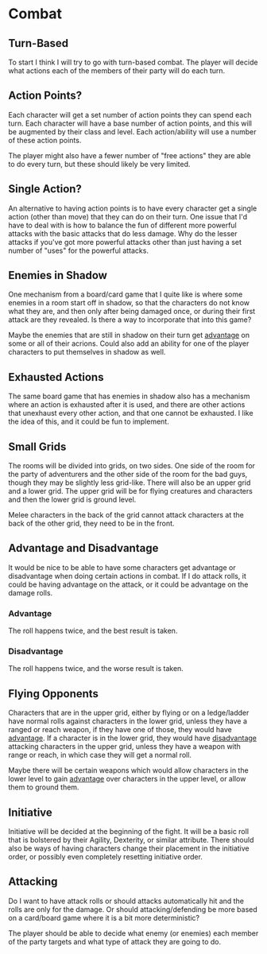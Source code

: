 # Combat

## Turn-Based
To start I think I will try to go with turn-based combat. The player will decide
what actions each of the members of their party will do each turn.

## Action Points?
Each character will get a set number of action points they can spend each turn. Each character will have a base number of action points, and this will be augmented by their class and level. Each action/ability will use a number of
these action points.

The player might also have a fewer number of "free actions" they are able to do every turn, but these should likely be very limited.

## Single Action?
An alternative to having action points is to have every character get a single action (other than move) that they can do on their turn. One issue that I'd have to deal with is how to balance the fun of different more powerful attacks with the basic attacks that do less damage. Why do the lesser attacks if you've got more powerful attacks other than just having a set number of "uses" for the powerful attacks.

## Enemies in Shadow
One mechanism from a board/card game that I quite like is where some enemies in a room start off in shadow, so that the characters do not know what they are, and then only after being damaged once, or during their first attack are they revealed. Is there a way to incorporate that into this game?

Maybe the enemies that are still in shadow on their turn get [advantage](#advantage) on some or all of their acrions. Could also add an ability for one of the player characters to put themselves in shadow as well.

## Exhausted Actions
The same board game that has enemies in shadow also has a mechanism where an action is exhausted after it is used, and there are other actions that unexhaust every other action, and that one cannot be exhausted.  I like the idea of this, and it could be fun to implement.

## Small Grids
The rooms will be divided into grids, on two sides. One side of the room for the party of adventurers and the other side of the room for the bad guys, though they may be slightly less grid-like. There will also be an upper grid and a lower grid. The upper grid will be for flying creatures and characters and then the lower grid is ground level.

Melee characters in the back of the grid cannot attack characters at the back of the other grid, they need to be in the front.

## Advantage and Disadvantage
It would be nice to be able to have some characters get advantage or disadvantage when doing certain actions in combat. If I do attack rolls, it could be having advantage on the attack, or it could be advantage on the damage rolls.

### Advantage
The roll happens twice, and the best result is taken.

### Disadvantage
The roll happens twice, and the worse result is taken.

## Flying Opponents
Characters that are in the upper grid, either by flying or on a ledge/ladder have normal rolls against characters in the lower grid, unless they have a ranged or reach weapon, if they have one of those, they would have [advantage](#advantage). If a character is in the lower grid, they would have [disadvantage](#disadvantage) attacking characters in the upper grid, unless they have a weapon with range or reach, in which case they will get a normal roll.

Maybe there will be certain weapons which would allow characters in the lower level to gain [advantage](#advantage) over characters in the upper level, or allow them to ground them.

## Initiative
Initiative will be decided at the beginning of the fight. It will be a basic roll that is bolstered by their Agility, Dexterity, or similar attribute. There should also be ways of having characters change their placement in the initiative order, or possibly even completely resetting initiative order.

## Attacking
Do I want to have attack rolls or should attacks automatically hit and the rolls are only for the damage. Or should attacking/defending be more based on a card/board game where it is a bit more deterministic?

The player should be able to decide what enemy (or enemies) each member of the party targets and what type of attack they are going to do.
